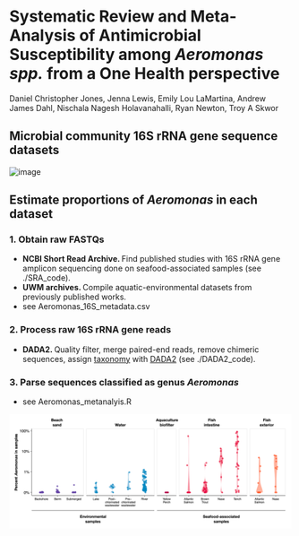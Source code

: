 # Systematic Review and Meta-Analysis of Antimicrobial Susceptibility among  <i>Aeromonas spp.</i> from a One Health perspective

Daniel Christopher Jones, Jenna Lewis,  Emily Lou LaMartina, Andrew James Dahl, Nischala Nagesh Holavanahalli, Ryan Newton, Troy A Skwor



## Microbial community 16S rRNA gene sequence datasets

![image](https://github.com/loulanomics/Aeromonas_metanalysis/blob/main/SRA_code/dataset_overview.png)


## Estimate proportions of <i>Aeromonas</i> in each dataset

### 1.  Obtain raw FASTQs
- <b>NCBI Short Read Archive.  </b> Find published studies with 16S rRNA gene amplicon sequencing done on seafood-associated samples (see ./SRA_code).
- <b>UWM archives.  </b> Compile aquatic-environmental datasets from previously published works.
- see Aeromonas_16S_metadata.csv


### 2.  Process raw 16S rRNA gene reads
- <b>DADA2.  </b> Quality filter, merge paired-end reads, remove chimeric sequences, assign [taxonomy](https://www.arb-silva.de/documentation/release-138/) with [DADA2](https://www.bioconductor.org/packages/release/bioc/html/dada2.html) (see ./DADA2_code).


### 3.  Parse sequences classified as genus <i>Aeromonas</i>
- see Aeromonas_metanalyis.R


![image](https://github.com/NewtonLabUWM/Aeromonas_metanalysis/blob/main/DADA2_code/Fig1.png)



